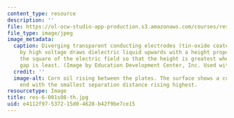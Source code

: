 ```yaml
---
content_type: resource
description: ''
file: https://ol-ocw-studio-app-production.s3.amazonaws.com/courses/res-6-001-electromagnetic-fields-and-energy-spring-2008/e4112f97537215d04628b42f9be7ce15_res-6-001s08-th.jpg
file_type: image/jpeg
image_metadata:
  caption: Diverging transparent conducting electrodes (tin-oxide coated glass) stressed
    by high voltage draws dielectric liquid upwards with a height proportional to
    the square of the electric field so that the height is greatest where the electrode
    gap is least. (Image by Education Development Center, Inc. Used with permission.)
  credit: ''
  image-alt: Corn oil rising between the plates. The surface shows a curve with the
    end with the smallest separation distance rising highest.
resourcetype: Image
title: res-6-001s08-th.jpg
uid: e4112f97-5372-15d0-4628-b42f9be7ce15
---
```

